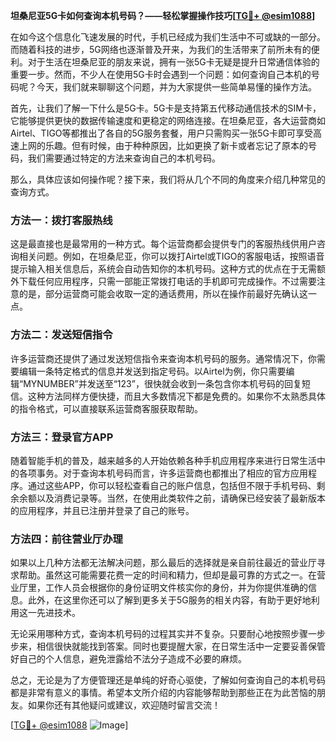 **坦桑尼亚5G卡如何查询本机号码？——轻松掌握操作技巧[[TG💪+ @esim1088](https://t.me/s/esim1088)]**

在如今这个信息化飞速发展的时代，手机已经成为我们生活中不可或缺的一部分。而随着科技的进步，5G网络也逐渐普及开来，为我们的生活带来了前所未有的便利。对于生活在坦桑尼亚的朋友来说，拥有一张5G卡无疑是提升日常通信体验的重要一步。然而，不少人在使用5G卡时会遇到一个问题：如何查询自己本机的号码呢？今天，我们就来聊聊这个问题，并为大家提供一些简单易懂的操作方法。

首先，让我们了解一下什么是5G卡。5G卡是支持第五代移动通信技术的SIM卡，它能够提供更快的数据传输速度和更稳定的网络连接。在坦桑尼亚，各大运营商如Airtel、TIGO等都推出了各自的5G服务套餐，用户只需购买一张5G卡即可享受高速上网的乐趣。但有时候，由于种种原因，比如更换了新卡或者忘记了原本的号码，我们需要通过特定的方法来查询自己的本机号码。

那么，具体应该如何操作呢？接下来，我们将从几个不同的角度来介绍几种常见的查询方式。

### 方法一：拨打客服热线

这是最直接也是最常用的一种方式。每个运营商都会提供专门的客服热线供用户咨询相关问题。例如，在坦桑尼亚，你可以拨打Airtel或TIGO的客服电话，按照语音提示输入相关信息后，系统会自动告知你的本机号码。这种方式的优点在于无需额外下载任何应用程序，只需一部能正常拨打电话的手机即可完成操作。不过需要注意的是，部分运营商可能会收取一定的通话费用，所以在操作前最好先确认这一点。

### 方法二：发送短信指令

许多运营商还提供了通过发送短信指令来查询本机号码的服务。通常情况下，你需要编辑一条特定格式的信息并发送到指定号码。以Airtel为例，你只需要编辑“MYNUMBER”并发送至“123”，很快就会收到一条包含你本机号码的回复短信。这种方法同样方便快捷，而且大多数情况下都是免费的。如果你不太熟悉具体的指令格式，可以直接联系运营商客服获取帮助。

### 方法三：登录官方APP

随着智能手机的普及，越来越多的人开始依赖各种手机应用程序来进行日常生活中的各项事务。对于查询本机号码而言，许多运营商也都推出了相应的官方应用程序。通过这些APP，你可以轻松查看自己的账户信息，包括但不限于手机号码、剩余余额以及消费记录等。当然，在使用此类软件之前，请确保已经安装了最新版本的应用程序，并且已注册并登录了自己的账号。

### 方法四：前往营业厅办理

如果以上几种方法都无法解决问题，那么最后的选择就是亲自前往最近的营业厅寻求帮助。虽然这可能需要花费一定的时间和精力，但却是最可靠的方式之一。在营业厅里，工作人员会根据你的身份证明文件核实你的身份，并为你提供准确的信息。此外，在这里你还可以了解到更多关于5G服务的相关内容，有助于更好地利用这一先进技术。

无论采用哪种方式，查询本机号码的过程其实并不复杂。只要耐心地按照步骤一步步来，相信很快就能找到答案。同时也要提醒大家，在日常生活中一定要妥善保管好自己的个人信息，避免泄露给不法分子造成不必要的麻烦。

总之，无论是为了方便管理还是单纯的好奇心驱使，了解如何查询自己的本机号码都是非常有意义的事情。希望本文所介绍的内容能够帮助到那些正在为此苦恼的朋友。如果你还有其他疑问或建议，欢迎随时留言交流！

[[TG💪+ @esim1088](https://t.me/s/esim1088) ![Image](https://i.postimg.cc/4NQfJmqS/Snipaste-2025-05-13-00-14-12.png)]
